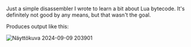 Just a simple disassembler I wrote to learn a bit about Lua bytecode. It's definitely not good by any means, but that wasn't the goal.

Produces output like this:

![Näyttökuva 2024-09-09 203901](https://github.com/user-attachments/assets/40fe2eae-cf4a-4baf-a897-dea602e44709)
